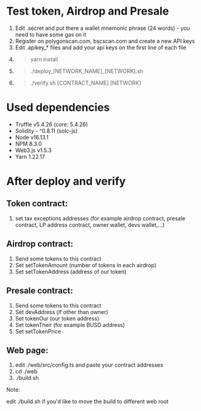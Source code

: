 # Test token, Airdrop and Presale

1. Edit .secret and put there a wallet mnemonic phrase (24 words) - you need to have some gas on it
2. Register on polygonscan.com, bscscan.com and create a new API keys
3. Edit .apikey_* files and add your api keys on the first line of each file
4. > yarn install
5. > ./deploy_[NETWORK_NAME]_[NETWORK].sh
6. > ./verify.sh [CONTRACT_NAME] [NETWORK]

# Used dependencies

- Truffle v5.4.26 (core: 5.4.26)
- Solidity - ^0.8.11 (solc-js)
- Node v16.13.1
- NPM 8.3.0
- Web3.js v1.5.3
- Yarn 1.22.17

# After deploy and verify

## Token contract:
1. set tax exceptions addresses (for example airdrop contract, presale contract, LP address contract, owner wallet, devs wallet,...)

## Airdrop contract:
1. Send some tokens to this contract
2. Set setTokenAmount (number of tokens in each airdrop)
3. Set setTokenAddress (address of our token)

## Presale contract:
1. Send some tokens to this contract
2. Set devAddress (if other than owner)
3. Set tokenOur (our token address)
4. Set tokenTheir (for example BUSD address)
5. Set setTokenPrice

## Web page:
1. edit ./web/src/config.ts and paste your contract addresses
2. cd ./web
3. ./build.sh

Note: 

edit ./build.sh if you'd like to move the build to different web root